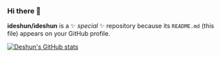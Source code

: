 ### Hi there 👋

**ideshun/ideshun** is a ✨ _special_ ✨ repository because its `README.md` (this file) appears on your GitHub profile.

[![Deshun's GitHub stats](https://github-readme-stats.vercel.app/api?username=ideshun&count_private=true)](https://github.com/ideshun)
